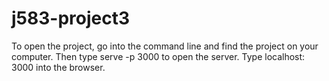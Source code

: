 # j583-project3

To open the project, go into the command line and find the project on your computer. Then type serve -p 3000 to open the server. Type localhost: 3000 into the browser. 
